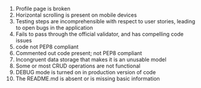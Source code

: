 1. Profile page is broken
2. Horizontal scrolling is present on mobile devices
3. Testing steps are incomprehensible with respect to user stories, leading to open bugs in the application
4. Fails to pass through the official validator, and has compelling code issues
5. code not PEP8 compliant
6. Commented out code present; not PEP8 compliant
7. Incongruent data storage that makes it is an unusable model
8. Some or most CRUD operations are not functional
9. DEBUG mode is turned on in production version of code
10. The README.md is absent or is missing basic information
